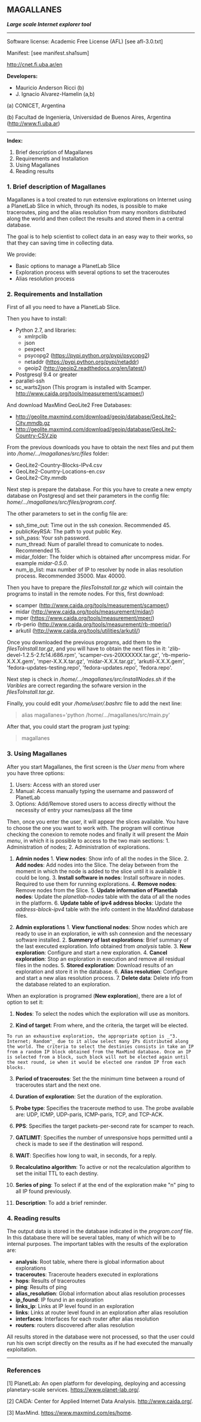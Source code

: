 ## MAGALLANES
_**Large scale Internet explorer tool**_
_____________________________________________________________________
Software license: Academic Free License (AFL) [see afl-3.0.txt]

Manifest: [see manifest.sha1sum]

http://cnet.fi.uba.ar/en

**Developers:**
  * Mauricio Anderson Ricci (b)
  * J. Ignacio Alvarez-Hamelin (a,b)
	   
  (a) CONICET, Argentina

  (b) Facultad de Ingeniería, Universidad de Buenos Aires, Argentina (http://www.fi.uba.ar)

_____________________________________________________________________

**Index:**
  1. Brief description of Magallanes
  2. Requirements and Installation
  3. Using Magallanes
  4. Reading results

###  1. Brief description of Magallanes

Magallanes is a tool created to run extensive explorations on Internet using a PlanetLab Slice in which, through its nodes, is possible to make traceroutes, ping and the alias resolution from many monitors distributed along the world and then collect the results and stored them in a central database.

The goal is to help scientist to collect data in an easy way to their works, so that they can saving time in collecting data.

We provide:
  * Basic options to manage a PlanetLab Slice
  * Exploration process with several options to set the traceroutes
  * Alias resolution process

###  2. Requirements and Installation

First of all you need to have a PlanetLab Slice.

Then you have to install:
  * Python 2.7, and libraries:
    * xmlrpclib
    * json
    * pexpect
    * psycopg2 (https://pypi.python.org/pypi/psycopg2)
    * netaddr (https://pypi.python.org/pypi/netaddr)
    * geoip2 (http://geoip2.readthedocs.org/en/latest/)
  * Postgresql 9.4 or greater 
  * parallel-ssh
  * sc_warts2json (This program is installed with Scamper.
  	http://www.caida.org/tools/measurement/scamper/)

And download MaxMind GeoLite2 Free Databases:
  * http://geolite.maxmind.com/download/geoip/database/GeoLite2-City.mmdb.gz
  * http://geolite.maxmind.com/download/geoip/database/GeoLite2-Country-CSV.zip

From the previous downloads you have to obtain the next files and put them into _/home/.../magallanes/src/files_ folder:
  * GeoLite2-Country-Blocks-IPv4.csv
  * GeoLite2-Country-Locations-en.csv
  * GeoLite2-City.mmdb
    
Next step is prepare the database. For this you have to create a new empty database on Postgresql and set their parameters in the config file: _home/.../magallanes/src/files/program.conf_.

The other parameters to set in the config file are:
  * ssh_time_out:  Time out in the ssh conexion. Recommended 45.
  * publicKeyRSA: The path to yout public Key.
  * ssh_pass: Your ssh password.
  * num_thread: Num of parallel thread to comunicate to nodes. Recommended 15.
  * midar_folder: The folder which is obtained after uncompress midar. For example _midar-0.5.0_.
  * num_ip_list: max number of IP to resolver by node in alias resolution process. Recommended 35000. Max 40000. 

Then you have to prepare the _filesToInstall.tar.gz_ which will cointain the programs to install in the remote nodes. For this, first download:
  * scamper (http://www.caida.org/tools/measurement/scamper/)
  * midar (http://www.caida.org/tools/measurement/midar/)
  * mper (https://www.caida.org/tools/measurement/mper/)
  * rb-perio (http://www.caida.org/tools/measurement/rb-mperio/)
  * arkutil (http://www.caida.org/tools/utilities/arkutil/)
 
Once you downloaded the previous programs, add them to the _filesToInstall.tar.gz_, and you will have to obtain the next files in it: 'zlib-devel-1.2.5-2.fc14.i686.rpm', 'scamper-cvs-20XXXXXX.tar.gz', 'rb-mperio-X.X.X.gem', 'mper-X.X.X.tar.gz', 'midar-X.X.X.tar.gz', 'arkutil-X.X.X.gem', 'fedora-updates-testing.repo', 'fedora-updates.repo', 'fedora.repo'.

Next step is check in _/home/.../magallanes/src/installNodes.sh_ if the _Varibles_ are correct regarding the sofware version in the _filesToInstall.tar.gz_.

Finally, you could edit your _/home/user/.bashrc_ file to add the next line: 

  > alias magallanes='python /home/.../magallanes/src/main.py' 

After that, you could start the program just typing:

  > magallanes

###  3. Using Magallanes

After you start Magallanes, the first screen is the _User menu_ from where you have three options:

  1. Users: Access with an stored user
  2. Manual: Access manually typing the username and password of PlanetLab 
  3. Options: Add/Remove stored users to access directly without the necessity of entry your names/pass all the time
 
Then, once you enter the user, it will appear the slices available. You have to choose the one you want to work with. The program will continue checking the conexion to remote nodes and finally it will present the _Main menu_, in which it is possible to access to the two main sections: 1. Administration of nodes; 2. Administration of explorations.

  1. **Admin nodes**
    1. **View nodes**: Show info of all the nodes in the Slice.
    2. **Add nodes**: Add nodes into the Slice. The delay between from the moment in which the node is added to the slice until it is available it could be long.
    3. **Install software in nodes**: Install software in nodes. Required to use them for running explorations.
    4. **Remove nodes**: Remove nodes from the Slice. 
    5. **Update information of Planetlab nodes**: Update the _planetlab-nodes_ table with the data of all the nodes in the platform.
    6. **Update table of ipv4 address blocks**: Update the _address-block-ipv4_ table with the info content in the MaxMind database files.

  2. **Admin explorations**
    1. **View functional nodes**: Show nodes which are ready to use in an exploration, ie with ssh connexion and the necessary software installed.
    2. **Summery of last explorations**: Brief summary of the last executed exploration. Info obtained from _analysis_ table.
    3. **New exploration**: Configure and start a new exploration.
    4. **Cancel exploration**: Stop an exploration in execution and remove all residual files in the nodes.
    5. **Stored exploration**: Download results of an exploration and store it in the database.
    6. **Alias resolution**: Configure and start a new alias resolution process.
    7. **Delete data**: Delete info from the database related to an exploration.

When an exploration is programed (**New exploration**), there are a lot of option to set it:

  1. **Nodes**: To select the nodes which the exploration will use as monitors.

  2. **Kind of target**: From where, and the criteria, the target will be elected.

    To run an exhaustive exploration, the appropriate option is _"3. Internet; Random"_ due to it allow select many IPs distributed along the world. The criteria to select the destinies consists in take an IP from a random IP block obtained from the MaxMind database. Once an IP is selected from a block, such block will not be elected again until the next round, ie when it would be elected one random IP from each blocks.

  3. **Period of traceroutes**: Set the the minimum time between a round of traceroutes start and the next one.
  
  4. **Duration of exploration**: Set the duration of the exploration.
  
  5. **Probe type**: Specifies the traceroute method to use. The probe available are: UDP, ICMP, UDP-paris, ICMP-paris, TCP, and TCP-ACK.
  
  6. **PPS**: Specifies the target packets-per-second rate for scamper to reach.
  
  7. **GATLIMIT**: Specifies the number of unresponsive hops permitted until a check is made to see if the destination will respond.
  
  8. **WAIT**: Specifies how long to wait, in seconds, for a reply.
  
  9. **Recalculatino algorithm**: To active or not the recalculation algorithm to set the initial TTL to each destiny.
  
  10. **Series of ping**: To select if at the end of the exploration make "n" ping to all IP found previously.
  
  11. **Description**: To add a brief reminder.
  
###  4. Reading results

The output data is stored in the database indicated in the _program.conf_ file. In this database there will be several tables, many of which will be to internal purposes. The important tables with the results of the exploration are:

  * **analysis**: Root table, where there is global information about explorations
  * **traceroutes**: Traceroute headers executed in explorations
  * **hops**: Results of traceroutes
  * **ping**: Results of ping
  * **alias_resolution**: Global information about alias resolution processes
  * **ip_found**: IP found in an exploration
  * **links_ip**: Links at IP level found in an exploration
  * **links**: Links at router level found in an exploration after alias resolution
  * **interfaces**: Interfaces for each router  after alias resolution
  * **routers**: routers discovered after alias resolution

All results stored in the database were not processed, so that the user could run his own script directly on the results as if he had executed the manually exploitation. 
_____________________________________________________________________
### References

[1] PlanetLab: An open platform for developing, deploying and accessing planetary-scale services.
https://www.planet-lab.org/.

[2] CAIDA: Center for Applied Internet Data Analysis. http://www.caida.org/.

[3] MaxMind. https://www.maxmind.com/es/home.
